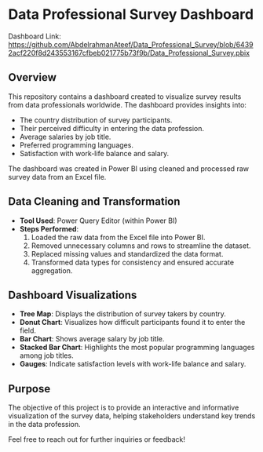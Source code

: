 # Data Professional Survey Dashboard  

Dashboard Link:
https://github.com/AbdelrahmanAteef/Data_Professional_Survey/blob/64392acf220f8d243553167cfbeb021775b73f9b/Data_Professional_Survey.pbix

## Overview  
This repository contains a dashboard created to visualize survey results from data professionals worldwide. The dashboard provides insights into:  
- The country distribution of survey participants.  
- Their perceived difficulty in entering the data profession.  
- Average salaries by job title.  
- Preferred programming languages.  
- Satisfaction with work-life balance and salary.  

The dashboard was created in Power BI using cleaned and processed raw survey data from an Excel file.  

## Data Cleaning and Transformation  
- **Tool Used**: Power Query Editor (within Power BI)  
- **Steps Performed**:  
  1. Loaded the raw data from the Excel file into Power BI.  
  2. Removed unnecessary columns and rows to streamline the dataset.  
  3. Replaced missing values and standardized the data format.  
  4. Transformed data types for consistency and ensured accurate aggregation.  

## Dashboard Visualizations  
- **Tree Map**: Displays the distribution of survey takers by country.  
- **Donut Chart**: Visualizes how difficult participants found it to enter the field.  
- **Bar Chart**: Shows average salary by job title.  
- **Stacked Bar Chart**: Highlights the most popular programming languages among job titles.  
- **Gauges**: Indicate satisfaction levels with work-life balance and salary.  

## Purpose  
The objective of this project is to provide an interactive and informative visualization of the survey data, helping stakeholders understand key trends in the data profession.  

Feel free to reach out for further inquiries or feedback!  

